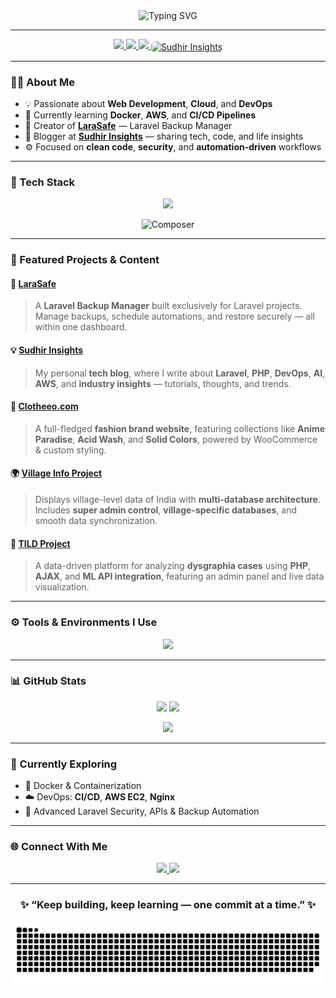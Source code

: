 <!-- Animated Typing Header -->
<div align="center">
  <img src="https://readme-typing-svg.herokuapp.com?font=Fira+Code&size=28&pause=1000&color=00C4FF&center=true&vCenter=true&width=700&lines=Hey%2C+I'm+Sudhir+Rajai!+👋;Full+Stack+Developer+%7C+Laravel+%7C+PHP;Building+Clean+%26+Scalable+Web+Apps+🚀;DevOps+Learner" alt="Typing SVG" />
</div>

---

<p align="center">
  <a href="https://www.linkedin.com/in/sudhir-rajai-52796a214/">
    <img src="https://img.shields.io/badge/LinkedIn-0A66C2?style=for-the-badge&logo=linkedin&logoColor=white" />
  </a>
  <a href="https://github.com/sudhirrajai">
    <img src="https://img.shields.io/badge/GitHub-171515?style=for-the-badge&logo=github&logoColor=white" />
  </a>
  <a href="https://clotheeo.com">
    <img src="https://img.shields.io/badge/Clotheeo.com-E34F26?style=for-the-badge&logo=shopify&logoColor=white" />
  </a>
  <a href="https://sudhirinsights.com">
    <img src="https://sudhirinsights.com/wp-content/uploads/2025/08/logo-dark-2.png.webp" alt="Sudhir Insights" height="32" style="vertical-align:middle; border-radius:6px;" />
  </a>
</p>


---

### 👨‍💻 About Me

- 💡 Passionate about **Web Development**, **Cloud**, and **DevOps**  
- 🧠 Currently learning **Docker**, **AWS**, and **CI/CD Pipelines**  
- 💾 Creator of **[LaraSafe](https://github.com/sudhirrajai/LaraSafe)** — Laravel Backup Manager  
- 🧩 Blogger at **[Sudhir Insights](https://sudhirinsights.com)** — sharing tech, code, and life insights  
- ⚙️ Focused on **clean code**, **security**, and **automation-driven** workflows  

---

### 🧩 Tech Stack

<p align="center">
  <img src="https://skillicons.dev/icons?i=php,laravel,mysql,html,css,js,bootstrap,vue,git,linux,github,cloudflare,nginx,docker,aws&theme=light" />
</p>

<p align="center">
  <img src="https://raw.githubusercontent.com/PKief/vscode-material-icon-theme/main/icons/file_type_composer.svg" width="40" alt="Composer" />
</p>

---

### 🚀 Featured Projects & Content

#### 🧠 [LaraSafe](https://github.com/sudhirrajai/LaraSafe)  
> A **Laravel Backup Manager** built exclusively for Laravel projects.  
> Manage backups, schedule automations, and restore securely — all within one dashboard.


#### 💡 [Sudhir Insights](https://sudhirinsights.com)  
> My personal **tech blog**, where I write about **Laravel**, **PHP**, **DevOps**, **AI**, **AWS**, and **industry insights** — tutorials, thoughts, and trends.

#### 👕 [Clotheeo.com](https://clotheeo.com)  
> A full-fledged **fashion brand website**, featuring collections like **Anime Paradise**, **Acid Wash**, and **Solid Colors**, powered by WooCommerce & custom styling.

#### 🌍 [Village Info Project](https://villageonweb.in)  
> Displays village-level data of India with **multi-database architecture**.  
> Includes **super admin control**, **village-specific databases**, and smooth data synchronization.


#### 🧩 [TILD Project](#)  
> A data-driven platform for analyzing **dysgraphia cases** using **PHP**, **AJAX**, and **ML API integration**, featuring an admin panel and live data visualization.

---

### ⚙️ Tools & Environments I Use

<p align="center">
  <img src="https://skillicons.dev/icons?i=vscode,postman,git,linux,figma,notion,vercel,php,laravel,docker,aws&theme=light" />
</p>

---

### 📊 GitHub Stats

<p align="center">
  <img src="https://github-readme-stats.vercel.app/api?username=sudhirrajai&show_icons=true&theme=tokyonight&hide_border=true" height="150px" />
  <img src="https://github-readme-streak-stats.herokuapp.com?user=sudhirrajai&theme=tokyonight&hide_border=true" height="150px" />
</p>

<p align="center">
  <img src="https://github-readme-activity-graph.vercel.app/graph?username=sudhirrajai&theme=react-dark&hide_border=true&area=true" />
</p>

---

### 🧠 Currently Exploring

- 🐳 Docker & Containerization  
- ☁️ DevOps: **CI/CD**, **AWS EC2**, **Nginx**  
- 🔐 Advanced Laravel Security, APIs & Backup Automation  

---

### 🌐 Connect With Me

<p align="center">
  <a href="https://www.linkedin.com/in/sudhir-rajai-52796a214/">
    <img src="https://img.shields.io/badge/-Sudhir%20Rajai-blue?style=for-the-badge&logo=Linkedin&logoColor=white" />
  </a>
  <a href="mailto:rajaisudhir11@gmail.com">
    <img src="https://img.shields.io/badge/-rajaisudhir11@gmail.com-D14836?style=for-the-badge&logo=gmail&logoColor=white" />
  </a>
</p>

---

<h3 align="center">✨ “Keep building, keep learning — one commit at a time.” ✨</h3>

<p align="center">
  <img src="https://raw.githubusercontent.com/Platane/snk/output/github-contribution-grid-snake-dark.svg" alt="snake animation" />
</p>

